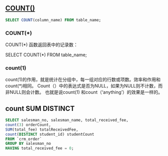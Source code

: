 ## [COUNT() ](https://www.runoob.com/sql/sql-func-count.html)
```sql
SELECT COUNT(column_name) FROM table_name;
```

### COUNT(*)
COUNT(*) 函数返回表中的记录数：

SELECT COUNT(*) FROM table_name;

### count(1)
count(1)的作用，就是统计在分组中，每一组对应的行数或项数。效率和作用和count(*)相同。
Count（）中的表达式是否为NULL，如果为NULL则不计数，而非NULL则会计数。
也就是说count(1) 和count（‘anything’）的效果是一样的。

## count SUM DISTINCT
```sql
SELECT salesman_no, salesman_name, total_received_fee,
count(3) orderCount,
SUM(total_fee) totalReceivedFee,
count(DISTINCT student_id) studentCount
FROM `crm_order`
GROUP BY salesman_no
HAVING total_received_fee = 0;
```